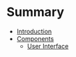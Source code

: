 # Summary

* [Introduction](README.md)
* [Components](/components.md)
  * [User Interface](user-interface.md)



